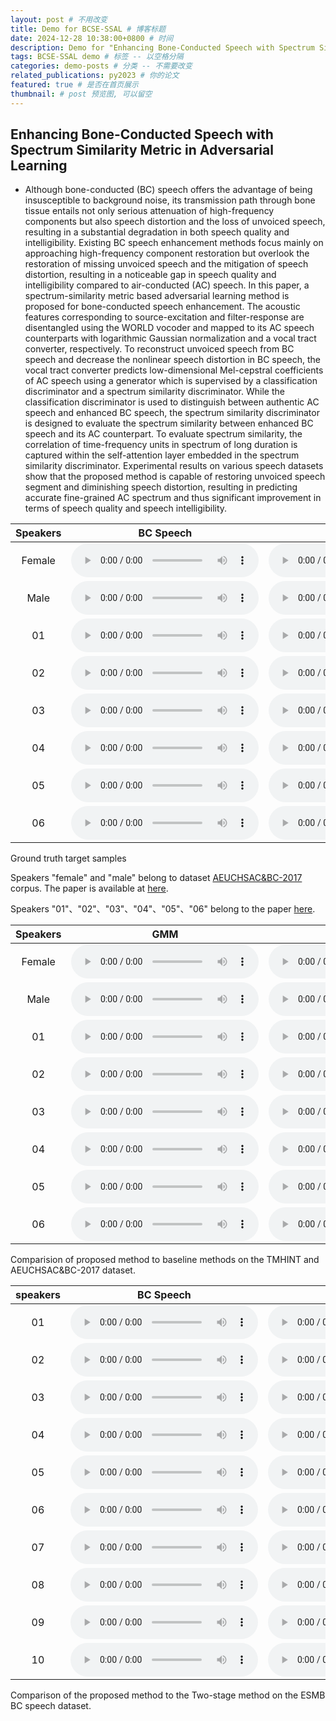 ```yaml
---
layout: post # 不用改变
title: Demo for BCSE-SSAL # 博客标题
date: 2024-12-28 10:38:00+0800 # 时间
description: Demo for "Enhancing Bone-Conducted Speech with Spectrum Similarity Metric in Adversarial Learning" # 博客描述
tags: BCSE-SSAL demo # 标签 -- 以空格分隔
categories: demo-posts # 分类 -- 不需要改变
related_publications: py2023 # 你的论文
featured: true # 是否在首页展示
thumbnail: # post 预览图, 可以留空
---
```


## Enhancing Bone-Conducted Speech with Spectrum Similarity Metric in Adversarial Learning

- Although bone-conducted (BC) speech offers the advantage of being insusceptible to background noise, its transmission path through bone tissue entails not only serious attenuation of high-frequency components but also speech distortion and the loss of unvoiced speech, resulting in a substantial degradation in both speech quality and intelligibility. Existing BC speech enhancement methods focus mainly on approaching high-frequency component restoration but overlook the restoration of missing unvoiced speech and the mitigation of speech distortion, resulting in a noticeable gap in speech quality and intelligibility compared to air-conducted (AC) speech. 
In this paper, a spectrum-similarity metric based adversarial learning method is proposed for bone-conducted speech enhancement. The acoustic features corresponding to source-excitation and filter-response are disentangled using the WORLD vocoder and mapped to its AC speech counterparts with logarithmic Gaussian normalization and a vocal tract converter, respectively. To reconstruct unvoiced speech from BC speech and decrease the nonlinear speech distortion in BC speech, the vocal tract converter predicts low-dimensional Mel-cepstral coefficients of AC speech using a generator which is supervised by a classification discriminator and a spectrum similarity discriminator. While the classification discriminator is used to distinguish between authentic AC speech and enhanced BC speech, the spectrum similarity discriminator is designed to evaluate the spectrum similarity between enhanced BC speech and its AC counterpart. To evaluate spectrum similarity, the correlation of time-frequency units in spectrum of long duration is captured within the self-attention layer embedded in the spectrum similarity discriminator. Experimental results on various speech datasets show that the proposed method is capable of restoring unvoiced speech segment and diminishing speech distortion, resulting in predicting accurate fine-grained AC spectrum and thus significant improvement in terms of speech quality and speech intelligibility. 

| Speakers |    BC Speech   |    AC Speech    |
| :------: | :---------: | :----------: |
|Female|<audio src="/assets/panyan/army/sf_1.wav" type="audio/wav" controls preload></audio>|<audio src="/assets/panyan/army/tf_1.wav" type="audio/wav" controls preload></audio>|
|Male|<audio src="/assets/panyan/army/sm_1.wav" type="audio/wav" controls preload></audio>|<audio src="/assets/panyan/army/tm_1.wav" type="audio/wav" controls preload></audio>|
|01|<audio src="/assets/panyan/army/s_011404.wav" type="audio/wav" controls preload></audio>|<audio src="/assets/panyan/army/t_011404.wav" type="audio/wav" controls preload></audio>|
|02|<audio src="/assets/panyan/army/s_021404.wav" type="audio/wav" controls preload></audio>|<audio src="/assets/panyan/army/t_021404.wav" type="audio/wav" controls preload></audio>|
|03|<audio src="/assets/panyan/army/s_031404.wav" type="audio/wav" controls preload></audio>|<audio src="/assets/panyan/army/t_031404.wav" type="audio/wav" controls preload></audio>|
|04|<audio src="/assets/panyan/army/s_041404.wav" type="audio/wav" controls preload></audio>|<audio src="/assets/panyan/army/t_041404.wav" type="audio/wav" controls preload></audio>|
|05|<audio src="/assets/panyan/army/s_051404.wav" type="audio/wav" controls preload></audio>|<audio src="/assets/panyan/army/t_051404.wav" type="audio/wav" controls preload></audio>|
|06|<audio src="/assets/panyan/army/s_061404.wav" type="audio/wav" controls preload></audio>|<audio src="/assets/panyan/army/t_011404.wav" type="audio/wav" controls preload></audio>|

<div class="caption">
    Ground truth target samples
</div>

Speakers "female" and "male" belong to dataset [AEUCHSAC&BC-2017](https://github.com/echoaimaomao/TM-Speech-Dataset) corpus. The paper is available at [here](https://kns.cnki.net/kcms/detail/detail.aspx?dbcode=CJFD&dbname=CJFDLAST2019&filename=SXJS201903015&v=d05mCpV2RYLs8ng71bnC33CnjR5MYIoqBZc7RJIfetbtVBAvXWPauy7au%25mmd2FQ5YjXj).

Speakers "01"、"02"、"03"、"04"、"05"、"06" belong to the paper [here](https://kns.cnki.net/kcms/detail/detail.aspx?dbcode=CJFD&dbname=CJFDLAST2019&filename=SXJS201903015&v=d05mCpV2RYLs8ng71bnC33CnjR5MYIoqBZc7RJIfetbtVBAvXWPauy7au%25mmd2FQ5YjXj).  

|   Speakers   |      GMM     |    BLSTM     |   CycleGAN   | CycleGAN-VC2 | CycleGAN-DAL |   MIMOGAN    |
| :----------: | :----------: | :----------: | :----------: | :----------: | :----------: | :----------: |
|Female|<audio src="/assets/panyan/tai/f_gmm_1.wav" type="audio/wav" controls preload></audio>|<audio src="/assets/panyan/tai/f_blstm_1.wav" type="audio/wav" controls preload></audio>|<audio src="/assets/panyan/tai/f_cyclegan_1.wav" type="audio/wav" controls preload></audio>|<audio src="/assets/panyan/tai/f_cyclegan-vc2_1.wav" type="audio/wav" controls preload></audio>|<audio src="/assets/panyan/tai/f_cyclegan-dal_1.wav" type="audio/wav" controls preload></audio>|<audio src="/assets/panyan/tai/f_mdcgan_1.wav" type="audio/wav" controls preload></audio>|
|Male|<audio src="/assets/panyan/tai/m_gmm_1.wav" type="audio/wav" controls preload></audio>|<audio src="/assets/panyan/tai/m_blstm_1.wav" type="audio/wav" controls preload></audio>|<audio src="/assets/panyan/tai/m_cyclegan_1.wav" type="audio/wav" controls preload></audio>|<audio src="/assets/panyan/tai/m_cyclegan-vc2_1.wav" type="audio/wav" controls preload></audio>|<audio src="/assets/panyan/tai/m_cyclegan-dal_1.wav" type="audio/wav" controls preload></audio>|<audio src="/assets/panyan/tai/m_mdcgan_1.wav" type="audio/wav" controls preload></audio>|
|01|<audio src="/assets/panyan/tai/011404_gmm.wav" type="audio/wav" controls preload></audio>|<audio src="/assets/panyan/tai/011404_blstm.wav" type="audio/wav" controls preload></audio>|<audio src="/assets/panyan/tai/011404_cyclegan.wav" type="audio/wav" controls preload></audio>|<audio src="/assets/panyan/tai/011404_cyclegan-vc2.wav" type="audio/wav" controls preload></audio>|<audio src="/assets/panyan/tai/011404_cyclegan-dal.wav" type="audio/wav" controls preload></audio>|<audio src="/assets/panyan/tai/011404_mdcgan.wav" type="audio/wav" controls preload></audio>|
|02|<audio src="/assets/panyan/tai/021404_gmm.wav" type="audio/wav" controls preload></audio>|<audio src="/assets/panyan/tai/021404_blstm.wav" type="audio/wav" controls preload></audio>|<audio src="/assets/panyan/tai/021404_cyclegan.wav" type="audio/wav" controls preload></audio>|<audio src="/assets/panyan/tai/021404_cyclegan-vc2.wav" type="audio/wav" controls preload></audio>|<audio src="/assets/panyan/tai/021404_cyclegan-dal.wav" type="audio/wav" controls preload></audio>|<audio src="/assets/panyan/tai/021404_mdcgan.wav" type="audio/wav" controls preload></audio>|
|03|<audio src="/assets/panyan/tai/031404_gmm.wav" type="audio/wav" controls preload></audio>|<audio src="/assets/panyan/tai/031404_blstm.wav" type="audio/wav" controls preload></audio>|<audio src="/assets/panyan/tai/031404_cyclegan.wav" type="audio/wav" controls preload></audio>|<audio src="/assets/panyan/tai/031404_cyclegan-vc2.wav" type="audio/wav" controls preload></audio>|<audio src="/assets/panyan/tai/031404_cyclegan-dal.wav" type="audio/wav" controls preload></audio>|<audio src="/assets/panyan/tai/031404_mdcgan.wav" type="audio/wav" controls preload></audio>|
|04|<audio src="/assets/panyan/tai/041404_gmm.wav" type="audio/wav" controls preload></audio>|<audio src="/assets/panyan/tai/041404_blstm.wav" type="audio/wav" controls preload></audio>|<audio src="/assets/panyan/tai/041404_cyclegan.wav" type="audio/wav" controls preload></audio>|<audio src="/assets/panyan/tai/041404_cyclegan-vc2.wav" type="audio/wav" controls preload></audio>|<audio src="/assets/panyan/tai/041404_cyclegan-dal.wav" type="audio/wav" controls preload></audio>|<audio src="/assets/panyan/tai/041404_mdcgan.wav" type="audio/wav" controls preload></audio>|
|05|<audio src="/assets/panyan/tai/051404_gmm.wav" type="audio/wav" controls preload></audio>|<audio src="/assets/panyan/tai/051404_blstm.wav" type="audio/wav" controls preload></audio>|<audio src="/assets/panyan/tai/051404_cyclegan.wav" type="audio/wav" controls preload></audio>|<audio src="/assets/panyan/tai/051404_cyclegan-vc2.wav" type="audio/wav" controls preload></audio>|<audio src="/assets/panyan/tai/051404_cyclegan-dal.wav" type="audio/wav" controls preload></audio>|<audio src="/assets/panyan/tai/051404_mdcgan.wav" type="audio/wav" controls preload></audio>|
|06|<audio src="/assets/panyan/tai/061404_gmm.wav" type="audio/wav" controls preload></audio>|<audio src="/assets/panyan/tai/061404_blstm.wav" type="audio/wav" controls preload></audio>|<audio src="/assets/panyan/tai/061404_cyclegan.wav" type="audio/wav" controls preload></audio>|<audio src="/assets/panyan/tai/061404_cyclegan-vc2.wav" type="audio/wav" controls preload></audio>|<audio src="/assets/panyan/tai/061404_cyclegan-dal.wav" type="audio/wav" controls preload></audio>|<audio src="/assets/panyan/tai/061404_mdcgan.wav" type="audio/wav" controls preload></audio>|

<div class="caption">
    Comparision of proposed method to baseline methods on the TMHINT and AEUCHSAC&BC-2017 dataset.
</div>

| speakers |    BC Speech   |    AC Speech    |    The Two-Stage method    |  Ours    |
| :------: | :---------: | :----------: | :----------: | :----------: |
|  01    |<audio src="/assets/panyan/ESMB/AC/1.wav" type="audio/wav" controls preload></audio>|<audio src="/assets/panyan/ESMB/BC/1.wav" type="audio/wav" controls preload></audio>|<audio src="/assets/panyan/ESMB/TwoStage/1.wav" type="audio/wav" controls preload></audio>|<audio src="/assets/panyan/ESMB/Ours/1.wav" type="audio/wav" controls preload></audio>|
|  02    |<audio src="/assets/panyan/ESMB/AC/2.wav" type="audio/wav" controls preload></audio>|<audio src="/assets/panyan/ESMB/BC/2.wav" type="audio/wav" controls preload></audio>|<audio src="/assets/panyan/ESMB/TwoStage/2.wav" type="audio/wav" controls preload></audio>|<audio src="/assets/panyan/ESMB/Ours/2.wav" type="audio/wav" controls preload></audio>|
|  03    |<audio src="/assets/panyan/ESMB/AC/3.wav" type="audio/wav" controls preload></audio>|<audio src="/assets/panyan/ESMB/BC/3.wav" type="audio/wav" controls preload></audio>|<audio src="/assets/panyan/ESMB/TwoStage/3.wav" type="audio/wav" controls preload></audio>|<audio src="/assets/panyan/ESMB/Ours/3.wav" type="audio/wav" controls preload></audio>|
|  04    |<audio src="/assets/panyan/ESMB/AC/4.wav" type="audio/wav" controls preload></audio>|<audio src="/assets/panyan/ESMB/BC/4.wav" type="audio/wav" controls preload></audio>|<audio src="/assets/panyan/ESMB/TwoStage/4.wav" type="audio/wav" controls preload></audio>|<audio src="/assets/panyan/ESMB/Ours/4.wav" type="audio/wav" controls preload></audio>|
|  05    |<audio src="/assets/panyan/ESMB/AC/5.wav" type="audio/wav" controls preload></audio>|<audio src="/assets/panyan/ESMB/BC/5.wav" type="audio/wav" controls preload></audio>|<audio src="/assets/panyan/ESMB/TwoStage/5.wav" type="audio/wav" controls preload></audio>|<audio src="/assets/panyan/ESMB/Ours/5.wav" type="audio/wav" controls preload></audio>|
|  06    |<audio src="/assets/panyan/ESMB/AC/6.wav" type="audio/wav" controls preload></audio>|<audio src="/assets/panyan/ESMB/BC/6.wav" type="audio/wav" controls preload></audio>|<audio src="/assets/panyan/ESMB/TwoStage/6.wav" type="audio/wav" controls preload></audio>|<audio src="/assets/panyan/ESMB/Ours/6.wav" type="audio/wav" controls preload></audio>|
|  07    |<audio src="/assets/panyan/ESMB/AC/17.wav" type="audio/wav" controls preload></audio>|<audio src="/assets/panyan/ESMB/BC/17.wav" type="audio/wav" controls preload></audio>|<audio src="/assets/panyan/ESMB/TwoStage/17.wav" type="audio/wav" controls preload></audio>|<audio src="/assets/panyan/ESMB/Ours/17.wav" type="audio/wav" controls preload></audio>|
|  08    |<audio src="/assets/panyan/ESMB/AC/28.wav" type="audio/wav" controls preload></audio>|<audio src="/assets/panyan/ESMB/BC/28.wav" type="audio/wav" controls preload></audio>|<audio src="/assets/panyan/ESMB/TwoStage/28.wav" type="audio/wav" controls preload></audio>|<audio src="/assets/panyan/ESMB/Ours/28.wav" type="audio/wav" controls preload></audio>|
|  09    |<audio src="/assets/panyan/ESMB/AC/29.wav" type="audio/wav" controls preload></audio>|<audio src="/assets/panyan/ESMB/BC/29.wav" type="audio/wav" controls preload></audio>|<audio src="/assets/panyan/ESMB/TwoStage/29.wav" type="audio/wav" controls preload></audio>|<audio src="/assets/panyan/ESMB/Ours/29.wav" type="audio/wav" controls preload></audio>|
|  10    |<audio src="/assets/panyan/ESMB/AC/30.wav" type="audio/wav" controls preload></audio>|<audio src="/assets/panyan/ESMB/BC/30.wav" type="audio/wav" controls preload></audio>|<audio src="/assets/panyan/ESMB/TwoStage/30.wav" type="audio/wav" controls preload></audio>|<audio src="/assets/panyan/ESMB/Ours/30.wav" type="audio/wav" controls preload></audio>|



<div class="caption">
    Comparison of the proposed method to the Two-stage method on the ESMB BC speech dataset.
</div>
